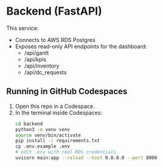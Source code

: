 # Backend (FastAPI)

This service:
- Connects to AWS RDS Postgres
- Exposes read-only API endpoints for the dashboard:
  - /api/gantt
  - /api/kpis
  - /api/inventory
  - /api/dc_requests

## Running in GitHub Codespaces

1. Open this repo in a Codespace.
2. In the terminal inside Codespaces:
   ```bash
   cd backend
   python3 -m venv venv
   source venv/bin/activate
   pip install -r requirements.txt
   cp .env.example .env
   # edit .env with real RDS credentials
   uvicorn main:app --reload --host 0.0.0.0 --port 8000
